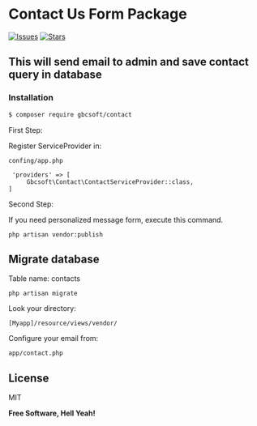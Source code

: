  
# Contact Us Form Package



[![Issues](https://img.shields.io/github/issues/angeldelacruzs/contact-package.svg?style=flat-square)](https://github.com/angeldelacruzs/contact-package/issues) [![Stars](	https://img.shields.io/github/stars/angeldelacruzs/contact-package.svg?style=flat-square)](https://github.com/angeldelacruzs/contact-package/stargazers)



## This will send email to admin and save contact query in database


### Installation

```sh
$ composer require gbcsoft/contact
``` 
First Step: 

Register ServiceProvider  in: 

```
confing/app.php
```

```
 'providers' => [
     Gbcsoft\Contact\ContactServiceProvider::class,
]
```


Second Step: 

If you need personalized message form, execute this command.

```
php artisan vendor:publish

```

## Migrate database 

Table name:  contacts

```
php artisan migrate

``` 

Look your directory: 

```
[Myapp]/resource/views/vendor/

 ```

Configure your email from:

```
app/contact.php

```

License
----

MIT


**Free Software, Hell Yeah!**